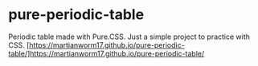 # pure-periodic-table
Periodic table made with Pure.CSS. Just a simple project to practice with CSS.
[https://martianworm17.github.io/pure-periodic-table/]https://martianworm17.github.io/pure-periodic-table/
